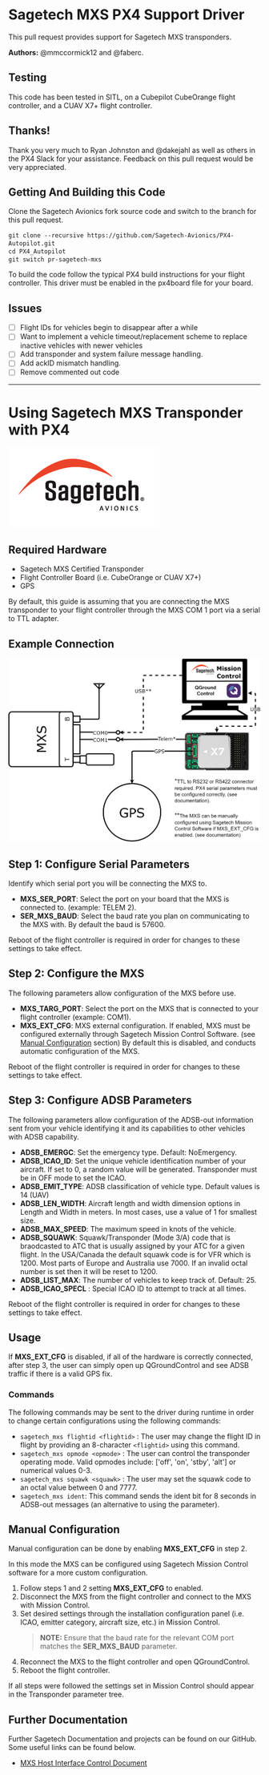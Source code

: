 # Sagetech MXS PX4 Support Driver

This pull request provides support for Sagetech MXS transponders.

__Authors:__ @mmccormick12 and @faberc.

## Testing

This code has been tested in SITL, on a Cubepilot CubeOrange flight controller, and a CUAV X7+ flight controller.


## Thanks!

Thank you very much to Ryan Johnston and @dakejahl as well as others in the PX4 Slack for your assistance. Feedback on this pull request would be very appreciated.

## Getting And Building this Code

Clone the Sagetech Avionics fork source code and switch to the branch for this pull request.

```
git clone --recursive https://github.com/Sagetech-Avionics/PX4-Autopilot.git
cd PX4_Autopilot
git switch pr-sagetech-mxs
```

To build the code follow the typical PX4 build instructions for your flight controller. This driver must be enabled in the px4board file for your board.

## Issues

- [ ] Flight IDs for vehicles begin to disappear after a while
- [ ] Want to implement a vehicle timeout/replacement scheme to replace inactive vehicles with newer vehicles
- [ ] Add transponder and system failure message handling.
- [ ] Add ackID mismatch handling.
- [ ] Remove commented out code

---

# Using Sagetech MXS Transponder with PX4

![SagetechLogo](https://github.com/Sagetech-Avionics/Sagetech-Avionics.github.io/raw/main/images/sglogo.png)

## Required Hardware

- Sagetech MXS Certified Transponder
- Flight Controller Board (i.e. CubeOrange or CUAV X7+)
- GPS

By default, this guide is assuming that you are connecting the MXS transponder to your flight controller through the MXS COM 1 port via a serial to TTL adapter.

## Example Connection

![mxs_px4_connection](https://github.com/Sagetech-Avionics/Sagetech-Avionics.github.io/raw/main/images/mxs_px4_connection.png)

## Step 1: Configure Serial Parameters

Identify which serial port you will be connecting the MXS to.

- __MXS_SER_PORT__: Select the port on your board that the MXS is connected to. (example: TELEM 2).
- __SER_MXS_BAUD__: Select the baud rate you plan on communicating to the MXS with. By default the baud is 57600.

Reboot of the flight controller is required in order for changes to these settings to take effect.

## Step 2: Configure the MXS

The following parameters allow configuration of the MXS before use.

- __MXS_TARG_PORT__: Select the port on the MXS that is connected to your flight controller (example: COM1).
- __MXS_EXT_CFG__: MXS external configuration. If enabled, MXS must be configured externally through Sagetech Mission Control Software. (see [Manual Configuration](#manual-configuration) section) By default this is disabled, and conducts automatic configuration of the MXS.

Reboot of the flight controller is required in order for changes to these settings to take effect.

## Step 3: Configure ADSB Parameters

The following parameters allow configuration of the ADSB-out information sent from your vehicle identifying it and its capabilities to other vehicles with ADSB capability.

- __ADSB_EMERGC__: Set the emergency type. Default: NoEmergency.
- __ADSB_ICAO_ID__: Set the unique vehicle identification number of your aircraft. If set to 0, a random value will be generated. Transponder must be in OFF mode to set the ICAO.
- __ADSB_EMIT_TYPE__: ADSB classification of vehicle type. Default values is 14 (UAV)
- __ADSB_LEN_WIDTH__: Aircraft length and width dimension options in Length and Width in meters. In most cases, use a value of 1 for smallest size.
- __ADSB_MAX_SPEED__: The maximum speed in knots of the vehicle.
- __ADSB_SQUAWK__: Squawk/Transponder (Mode 3/A) code that is braodcasted to ATC that is usually assigned by your ATC for a given flight. In the USA/Canada the default squawk code is for VFR which is 1200. Most parts of Europe and Australia use 7000. If an invalid octal number is set then it will be reset to 1200.
- __ADSB_LIST_MAX__: The number of vehicles to keep track of. Default: 25.
- __ADSB_ICAO_SPECL__ : Special ICAO ID to attempt to track at all times.

Reboot of the flight controller is required in order for changes to these settings to take effect.

## Usage

If __MXS_EXT_CFG__ is disabled, if all of the hardware is correctly connected, after step 3, the user can simply open up QGroundControl and see ADSB traffic if there is a valid GPS fix.

### Commands

The following commands may be sent to the driver during runtime in order to change certain configurations using the following commands:
 - `sagetech_mxs flightid <flightid>` : The user may change the flight ID in flight by providing an 8-character `<flightid>` using this command.
 - `sagetech_mxs opmode <opmode>` : The user can control the transponder operating mode. Valid opmodes include: ['off', 'on', 'stby', 'alt'] or numerical values 0-3. 
 - `sagetech_mxs squawk <squawk>` : The user may set the squawk code to an octal value between 0 and 7777.
 - `sagetech_mxs ident`: This command sends the ident bit for 8 seconds in ADSB-out messages (an alternative to using the parameter).

## Manual Configuration

Manual configuration can be done by enabling __MXS_EXT_CFG__ in step 2.

In this mode the MXS can be configured using Sagetech Mission Control software for a more custom configuration.

1. Follow steps 1 and 2 setting __MXS_EXT_CFG__ to enabled.
2. Disconnect the MXS from the flight controller and connect to the MXS with Mission Control.
3. Set desired settings through the installation configuration panel (i.e. ICAO, emitter category, aircraft size, etc.) in Mission Control.
    > __NOTE:__ Ensure that the baud rate for the relevant COM port matches the __SER_MXS_BAUD__ parameter.
4. Reconnect the MXS to the flight controller and open QGroundControl.
5. Reboot the flight controller.

If all steps were followed the settings set in Mission Control should appear in the Transponder parameter tree.

## Further Documentation
Further Sagetech Documentation and projects can be found on our GitHub. Some useful links can be found below.
- [MXS Host Interface Control Document](https://github.com/Sagetech-Avionics/sagetech-mxs-sdk/blob/main/doc/pdf/ICD02373_MXS_Host_ICD.pdf)